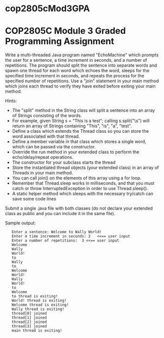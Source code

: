# cop2805cMod3GPA
# COP2805C Module 3 Graded Programming Assignment

Write a multi-threaded Java program named "EchoMachine" which prompts the user for a sentence, a time increment in seconds, and a number of repetitions. The program should split the sentence into separate words and spawn one thread for each word which echoes the word, sleeps for the specified time increment in seconds, and repeats the process for the specified number of repetitions. Use a "join" statement in your main method which joins each thread to verify they have exited before exiting your main method.

Hints:

- The "split" method in the String class will split a sentence into an array of Strings consisting of the words.
- For example, given String s = "This is a test"; calling s.split("\\s") will return an array of Strings containing "This", "is", "a", "test".
- Define a class which extends the Thread class so you can store the word associated with that thread.
- Define a member variable in that class which stores a single word, which can be passed via the constructor.
- Override the run method in your extended class to perform the echo/delay/repeat operations.
- The constructor for your subclass starts the thread
- Store the instantiated thread objects (your extended class) in an array of Threads in your main method.
- You can call join() on the elements of this array using a for loop.
- Remember that Thread.sleep works in milliseconds, and that you must catch or throw InterruptedException in order to use Thread.sleep().
- A static helper method which sleeps with the necessary try/catch can save some code lines

Submit a single .java file with both classes (do not declare your extended class as public and you can include it in the same file).

Sample output:

       Enter a sentence: Welcome to Wally World!
       Enter a time increment in seconds: 2   <<== user input
       Enter a number of repetitions:  3 <<== user input
       Welcome
       Wally
       World!
       to
       Wally
       to
       Welcome
       World!
       Wally
       World!
       to
       Welcome
       to thread is exiting!
       World! thread is exiting!
       Welcome thread is exiting!
       Wally thread is exiting!
       thread[0] joined
       thread[1] joined
       thread[2] joined
       thread[3] joined
       main thread is exiting!
